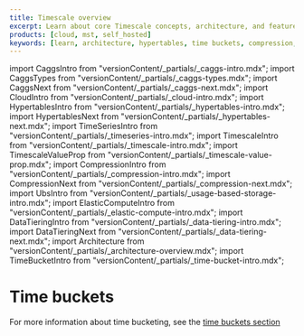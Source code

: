 ```yaml
---
title: Timescale overview
excerpt: Learn about core Timescale concepts, architecture, and features
products: [cloud, mst, self_hosted]
keywords: [learn, architecture, hypertables, time buckets, compression, continuous aggregates]
---
```


import CaggsIntro from "versionContent/_partials/_caggs-intro.mdx";
import CaggsTypes from "versionContent/_partials/_caggs-types.mdx";
import CaggsNext from "versionContent/_partials/_caggs-next.mdx";
import CloudIntro from "versionContent/_partials/_cloud-intro.mdx";
import HypertablesIntro from "versionContent/_partials/_hypertables-intro.mdx";
import HypertablesNext from "versionContent/_partials/_hypertables-next.mdx";
import TimeSeriesIntro from "versionContent/_partials/_timeseries-intro.mdx";
import TimescaleIntro from "versionContent/_partials/_timescale-intro.mdx";
import TimescaleValueProp from "versionContent/_partials/_timescale-value-prop.mdx";
import CompressionIntro from "versionContent/_partials/_compression-intro.mdx";
import CompressionNext from "versionContent/_partials/_compression-next.mdx";
import UbsIntro from "versionContent/_partials/_usage-based-storage-intro.mdx";
import ElasticComputeIntro from "versionContent/_partials/_elastic-compute-intro.mdx";
import DataTieringIntro from "versionContent/_partials/_data-tiering-intro.mdx";
import DataTieringNext from "versionContent/_partials/_data-tiering-next.mdx";
import Architecture from "versionContent/_partials/_architecture-overview.mdx";
import TimeBucketIntro from "versionContent/_partials/_time-bucket-intro.mdx";

# Time buckets

<TimeBucketIntro />

For more information about time bucketing, see the
[time buckets section][time-buckets]

[time-buckets]: /use-timescale/:currentVersion:/time-buckets/
